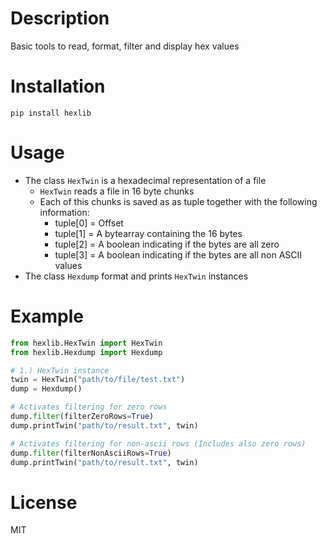 # Description

Basic tools to read, format, filter and display hex values

# Installation

`pip install hexlib`

# Usage

- The class `HexTwin` is a hexadecimal representation of a file
  - `HexTwin` reads a file in 16 byte chunks
  - Each of this chunks is saved as as tuple together with the following information:
    - tuple[0] = Offset 
    - tuple[1] = A bytearray containing the 16 bytes
    - tuple[2] = A boolean indicating if the bytes are all zero 
    - tuple[3] = A boolean indicating if the bytes are all non ASCII values
- The class `Hexdump` format and prints `HexTwin` instances

# Example

```python
from hexlib.HexTwin import HexTwin
from hexlib.Hexdump import Hexdump

# 1.) HexTwin instance
twin = HexTwin("path/to/file/test.txt")
dump = Hexdump()

# Activates filtering for zero rows
dump.filter(filterZeroRows=True) 
dump.printTwin("path/to/result.txt", twin)

# Activates filtering for non-ascii rows (Includes also zero rows)
dump.filter(filterNonAsciiRows=True) 
dump.printTwin("path/to/result.txt", twin)

```

# License

MIT